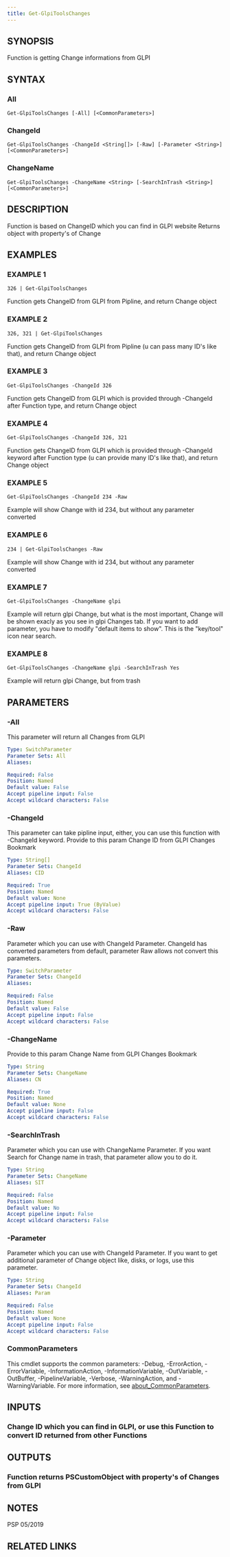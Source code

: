 ```yaml
---
title: Get-GlpiToolsChanges
---
```


## SYNOPSIS
Function is getting Change informations from GLPI

## SYNTAX

### All
```
Get-GlpiToolsChanges [-All] [<CommonParameters>]
```

### ChangeId
```
Get-GlpiToolsChanges -ChangeId <String[]> [-Raw] [-Parameter <String>] [<CommonParameters>]
```

### ChangeName
```
Get-GlpiToolsChanges -ChangeName <String> [-SearchInTrash <String>] [<CommonParameters>]
```

## DESCRIPTION
Function is based on ChangeID which you can find in GLPI website
Returns object with property's of Change

## EXAMPLES

### EXAMPLE 1
```
326 | Get-GlpiToolsChanges
```

Function gets ChangeID from GLPI from Pipline, and return Change object

### EXAMPLE 2
```
326, 321 | Get-GlpiToolsChanges
```

Function gets ChangeID from GLPI from Pipline (u can pass many ID's like that), and return Change object

### EXAMPLE 3
```
Get-GlpiToolsChanges -ChangeId 326
```

Function gets ChangeID from GLPI which is provided through -ChangeId after Function type, and return Change object

### EXAMPLE 4
```
Get-GlpiToolsChanges -ChangeId 326, 321
```

Function gets ChangeID from GLPI which is provided through -ChangeId keyword after Function type (u can provide many ID's like that), and return Change object

### EXAMPLE 5
```
Get-GlpiToolsChanges -ChangeId 234 -Raw
```

Example will show Change with id 234, but without any parameter converted

### EXAMPLE 6
```
234 | Get-GlpiToolsChanges -Raw
```

Example will show Change with id 234, but without any parameter converted

### EXAMPLE 7
```
Get-GlpiToolsChanges -ChangeName glpi
```

Example will return glpi Change, but what is the most important, Change will be shown exacly as you see in glpi Changes tab.
If you want to add parameter, you have to modify "default items to show".
This is the "key/tool" icon near search.

### EXAMPLE 8
```
Get-GlpiToolsChanges -ChangeName glpi -SearchInTrash Yes
```

Example will return glpi Change, but from trash

## PARAMETERS

### -All
This parameter will return all Changes from GLPI

```yaml
Type: SwitchParameter
Parameter Sets: All
Aliases:

Required: False
Position: Named
Default value: False
Accept pipeline input: False
Accept wildcard characters: False
```

### -ChangeId
This parameter can take pipline input, either, you can use this function with -ChangeId keyword.
Provide to this param Change ID from GLPI Changes Bookmark

```yaml
Type: String[]
Parameter Sets: ChangeId
Aliases: CID

Required: True
Position: Named
Default value: None
Accept pipeline input: True (ByValue)
Accept wildcard characters: False
```

### -Raw
Parameter which you can use with ChangeId Parameter.
ChangeId has converted parameters from default, parameter Raw allows not convert this parameters.

```yaml
Type: SwitchParameter
Parameter Sets: ChangeId
Aliases:

Required: False
Position: Named
Default value: False
Accept pipeline input: False
Accept wildcard characters: False
```

### -ChangeName
Provide to this param Change Name from GLPI Changes Bookmark

```yaml
Type: String
Parameter Sets: ChangeName
Aliases: CN

Required: True
Position: Named
Default value: None
Accept pipeline input: False
Accept wildcard characters: False
```

### -SearchInTrash
Parameter which you can use with ChangeName Parameter.
If you want Search for Change name in trash, that parameter allow you to do it.

```yaml
Type: String
Parameter Sets: ChangeName
Aliases: SIT

Required: False
Position: Named
Default value: No
Accept pipeline input: False
Accept wildcard characters: False
```

### -Parameter
Parameter which you can use with ChangeId Parameter. 
If you want to get additional parameter of Change object like, disks, or logs, use this parameter.

```yaml
Type: String
Parameter Sets: ChangeId
Aliases: Param

Required: False
Position: Named
Default value: None
Accept pipeline input: False
Accept wildcard characters: False
```

### CommonParameters
This cmdlet supports the common parameters: -Debug, -ErrorAction, -ErrorVariable, -InformationAction, -InformationVariable, -OutVariable, -OutBuffer, -PipelineVariable, -Verbose, -WarningAction, and -WarningVariable. For more information, see [about_CommonParameters](http://go.microsoft.com/fwlink/?LinkID=113216).

## INPUTS

### Change ID which you can find in GLPI, or use this Function to convert ID returned from other Functions
## OUTPUTS

### Function returns PSCustomObject with property's of Changes from GLPI
## NOTES
PSP 05/2019

## RELATED LINKS
